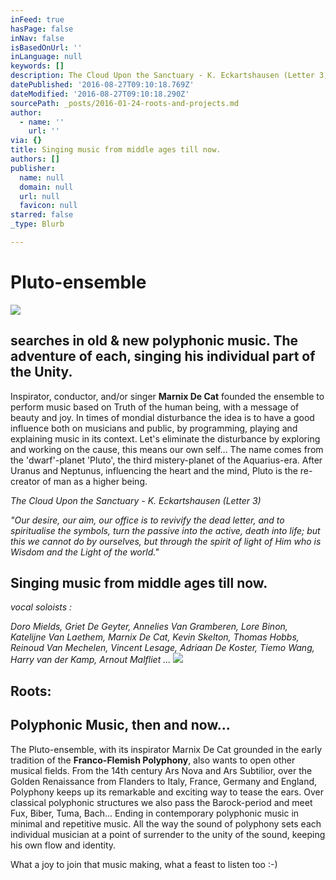 ```yaml
---
inFeed: true
hasPage: false
inNav: false
isBasedOnUrl: ''
inLanguage: null
keywords: []
description: The Cloud Upon the Sanctuary - K. Eckartshausen (Letter 3)
datePublished: '2016-08-27T09:10:18.769Z'
dateModified: '2016-08-27T09:10:18.290Z'
sourcePath: _posts/2016-01-24-roots-and-projects.md
author:
  - name: ''
    url: ''
via: {}
title: Singing music from middle ages till now.
authors: []
publisher:
  name: null
  domain: null
  url: null
  favicon: null
starred: false
_type: Blurb

---
```

# Pluto-ensemble
![](https://the-grid-user-content.s3-us-west-2.amazonaws.com/e1e5af0a-5cf6-4fc6-870b-2e19422efae5.jpg)

## searches in old & new polyphonic music. The adventure of each, singing his individual part of the Unity.

Inspirator, conductor, and/or singer **Marnix De Cat** founded the ensemble to perform music based on Truth of the human being, with a message of beauty and joy. In times of mondial disturbance the idea is to have a good influence both on musicians and public, by programming, playing and explaining music in its context. Let's eliminate the disturbance by exploring and working on the cause, this means our own self... The name comes from the 'dwarf'-planet 'Pluto', the third mistery-planet of the Aquarius-era. After Uranus and Neptunus, influencing the heart and the mind, Pluto is the re-creator of man as a higher being.

_The Cloud Upon the Sanctuary - K. Eckartshausen (Letter 3)_

_"Our desire, our aim, our office is to revivify the dead letter, and to spiritualise the symbols, turn the passive into the active, death into life; but this we cannot do by ourselves, but through the spirit of light of Him who is Wisdom and the Light of the world."_

## Singing music from middle ages till now.

_vocal soloists :_

_Doro Mields, Griet De Geyter, Annelies Van Gramberen, Lore Binon, Katelijne Van Laethem, Marnix De Cat, Kevin Skelton, Thomas Hobbs, Reinoud Van Mechelen, Vincent Lesage, Adriaan De Koster, Tiemo Wang, Harry van der Kamp, Arnout Malfliet ..._
![](https://s3-us-west-2.amazonaws.com/the-grid-img/p/6d59b2c95a6d1a6db75d5f0701021e253006cd63.jpg)

## Roots:

## Polyphonic Music, then and now...

The Pluto-ensemble, with its inspirator Marnix De Cat grounded in the early tradition of the **Franco-Flemish Polyphony**, also wants to open other musical fields. From the 14th century Ars Nova and Ars Subtilior, over the Golden Renaissance from Flanders to Italy, France, Germany and England, Polyphony keeps up its remarkable and exciting way to tease the ears. Over classical polyphonic structures we also pass the Barock-period and meet Fux, Biber, Tuma, Bach... Ending in contemporary polyphonic music in minimal and repetitive music. All the way the sound of polyphony sets each individual musician at a point of surrender to the unity of the sound, keeping his own flow and identity. 

What a joy to join that music making, what a feast to listen too :-)